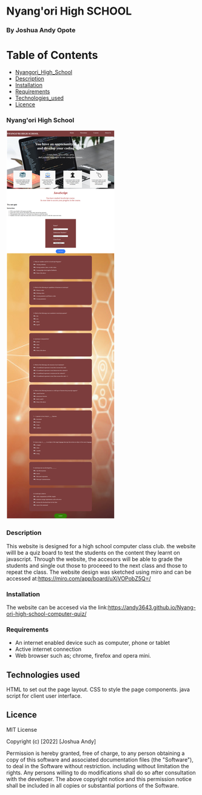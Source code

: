 # Nyang'ori High SCHOOL

### By Joshua Andy Opote
# Table of Contents
+ [Nyangori_High_School](Nyangori_High_School)
+ [Description](Description)
+ [Installation](Installation)
+ [Requirements](Requirements)
+ [Technologies_used](Technologies_used)
+ [Licence](Licence)

### Nyang'ori High School

![screenshot](./images/screenshot.png)

### Description
This website is designed for a high school computer class club. the website willl be a quiz board to test the students on the content they learnt on javascript. Through the website, the accesors will be able to grade the students and single out those to proceeed to the next class and those to repeat the class.
The website design was sketched using miro and can be accessed at:https://miro.com/app/board/uXjVOPobZ5Q=/
### Installation
The website can be accesed via the link:https://andy3643.github.io/Nyang-ori-high-school-computer-quiz/ 
### Requirements
* An internet enabled device such as computer, phone or tablet
* Active internet connection
* Web browser such as; chrome, firefox and opera mini.
## Technologies used
HTML to set out the page layout.
CSS to style the page components.
java script for client user interface.

## Licence

MIT License

Copyright (c) [2022] [Joshua Andy]

Permission is hereby granted, free of charge, to any person obtaining a copy of this software and associated documentation files (the "Software"), to deal in the Software without restriction. including without limitation the rights.
Any persons willing to do modifications shall do so after consultation with the developer.
The above copyright notice and this permission notice shall be included in all copies or substantial portions of the Software.

